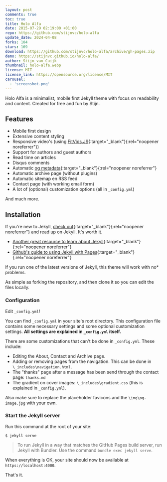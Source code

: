 ```yaml
---
layout: post
comments: true
toc: true
title: Holo Alfa
date: 2015-07-29 02:19:00 +01:00
repo: https://github.com/stijnvc/holo-alfa
update_date: 2024-04-08
forks: 104
stars: 169
download: https://github.com/stijnvc/holo-alfa/archive/gh-pages.zip
demo: https://stijnvc.github.io/holo-alfa/
author: Stijn van Cuijk
thumbnail: holo-alfa.webp
license: MIT
license_link: https://opensource.org/license/MIT
carousel:
  - 'screenshot.png'
---
```


Holo Alfa is a minimalist, mobile first Jekyll theme with focus on readability and content. Created for free and fun by Stijn.

## Features

* Mobile first design
* Extensive content styling
* Responsive video's (using [FitVids.JS](https://fitvidsjs.com/){:target="_blank"}{:rel="noopener noreferrer"})
* Support for authors and guest authors
* Read time on articles
* Disqus comments
* Automatic [og metadata](https://ogp.me/){:target="_blank"}{:rel="noopener noreferrer"}
* Automatic archive page (without plugins)
* Automatic sitemap en RSS feed
* Contact page (with working email form)
* A lot of (optional) customization options (all in `_config.yml`)

And much more.

## Installation

If you're new to Jekyll, [check out](https://jekyllrb.com/){:target="_blank"}{:rel="noopener noreferrer"} and read up on Jekyll. It's worth it.

* [Another great resource to learn about Jekyll](https://www.smashingmagazine.com/2014/08/build-blog-jekyll-github-pages/){:target="_blank"}{:rel="noopener noreferrer"}
* [Github's guide to using Jekyll with Pages](https://help.github.com/articles/using-jekyll-with-pages/){:target="_blank"}{:rel="noopener noreferrer"}

If you run one of the latest versions of Jekyll, this theme will work with no* problems.

As simple as forking the repository, and then clone it so you can edit the files locally.

### Configuration

Edit `_config.yml`!

You can find `_config.yml` in your site's root directory. This configuration file contains some necessary settings and some optional customization settings. **All settings are explained in `_config.yml` itself.**

There are some customizations that can't be done in `_config.yml`.
These include:

* Editing the About, Contact and Archive page.
* Adding or removing pages from the navigation. This can be done in `\_includes\navigation.html`.
* The "thanks" page after a message has been send through the contact page: `thanks.md`
* The gradient on cover images: `\_includes\gradient.css` (this is explained in `_config.yml`).

Also make sure to replace the placeholder favicons and the `\img\og-image.jpg` with your own.

### Start the Jekyll server

Run this command at the root of your site:

`$ jekyll serve`

> To run Jekyll in a way that matches the GitHub Pages build server,
> run Jekyll with Bundler. Use the command `bundle exec jekyll serve`.

When everything is OK, your site should now be available at `https://localhost:4000`.

That's it.
